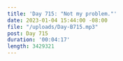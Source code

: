 ```yaml
---
title: 'Day 715: "Not my problem."'
date: 2023-01-04 15:44:00 -08:00
file: "/uploads/Day-B715.mp3"
post: Day 715
duration: '00:04:17'
length: 3429321
---
```



